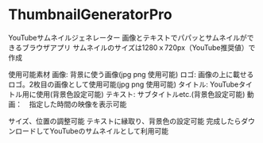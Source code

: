 # ThumbnailGeneratorPro
YouTubeサムネイルジェネレーター 画像とテキストでパパッとサムネイルができるブラウザアプリ サムネイルのサイズは1280ｘ720px（YouTube推奨値）で作成

使用可能素材
画像: 背景に使う画像(jpg png 使用可能)
ロゴ: 画像の上に載せるロゴ。2枚目の画像として使用可能(jpg png 使用可能)
タイトル: YouTubeタイトル用に使用(背景色設定可能)
テキスト: サブタイトルetc.(背景色設定可能)
動画：　指定した時間の映像を表示可能

サイズ、位置の調整可能 テキストに縁取り、背景色の設定可能 完成したらダウンロードしてYouTubeのサムネイルとして利用可能
